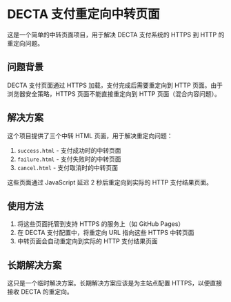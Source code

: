 # DECTA 支付重定向中转页面

这是一个简单的中转页面项目，用于解决 DECTA 支付系统的 HTTPS 到 HTTP 的重定向问题。

## 问题背景

DECTA 支付页面通过 HTTPS 加载，支付完成后需要重定向到 HTTP 页面。由于浏览器安全策略，HTTPS 页面不能直接重定向到 HTTP 页面（混合内容问题）。

## 解决方案

这个项目提供了三个中转 HTML 页面，用于解决重定向问题：

1. `success.html` - 支付成功时的中转页面
2. `failure.html` - 支付失败时的中转页面
3. `cancel.html` - 支付取消时的中转页面

这些页面通过 JavaScript 延迟 2 秒后重定向到实际的 HTTP 支付结果页面。

## 使用方法

1. 将这些页面托管到支持 HTTPS 的服务上（如 GitHub Pages）
2. 在 DECTA 支付配置中，将重定向 URL 指向这些 HTTPS 中转页面
3. 中转页面会自动重定向到实际的 HTTP 支付结果页面

## 长期解决方案

这只是一个临时解决方案。长期解决方案应该是为主站点配置 HTTPS，以便直接接收 DECTA 的重定向。
